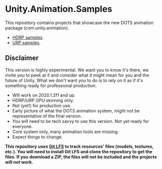 # Unity.Animation.Samples

This repository contains projects that showcase the new DOTS animation package (com.unity.animation).
- [HDRP samples](UnityAnimationHDRPExamples/README.md).
- [URP samples](UnityAnimationURPExamples/README.md).


## Disclaimer

This version is highly experimental. We want you to know it's there, we invite you to peek at it and consider what it might mean for you and the future of Unity. What we don't want you to do is to rely on it as if it's something ready for professional production.
- Will work on 2020.1.2f1 and up.
- HDRP/URP GPU skinning only.
- Not (yet!) for production use.
- Early picture of what the DOTS animation system, might not be representative of the final version.
- You will need to be tech savvy to use this version. Not yet ready for everyone.
- Core system only, many animation tools are missing.
- Expect things to change.


**This repository uses [Git LFS](https://git-lfs.github.com/) to track resources' files (models, textures, etc.). You will need to install Git LFS and clone the repository to get the files. If you download a ZIP, the files will not be included and the projects will not work.**